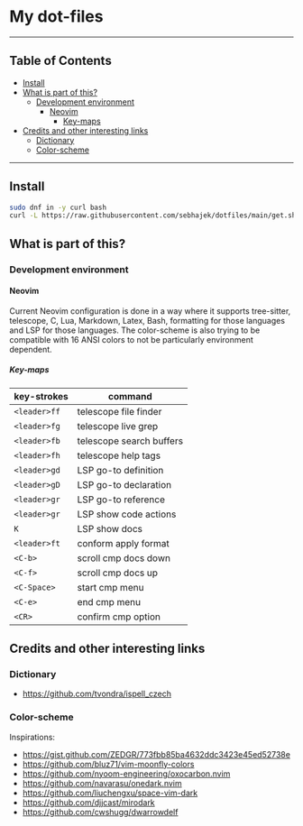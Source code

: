 # My dot-files

______________________________________________________________________

## Table of Contents

<!-- toc -->

- [Install](#install)
- [What is part of this?](#what-is-part-of-this)
  - [Development environment](#development-environment)
    - [Neovim](#neovim)
      - [Key-maps](#key-maps)
- [Credits and other interesting links](#credits-and-other-interesting-links)
  - [Dictionary](#dictionary)
  - [Color-scheme](#color-scheme)

<!-- tocstop -->

______________________________________________________________________

## Install

```bash
sudo dnf in -y curl bash
curl -L https://raw.githubusercontent.com/sebhajek/dotfiles/main/get.sh | bash
```

## What is part of this?

### Development environment

#### Neovim

Current Neovim configuration is done in a way where it supports tree-sitter,
telescope, C, Lua, Markdown, Latex, Bash, formatting for those languages and LSP
for those languages.
The color-scheme is also trying to be compatible with 16 ANSI colors to not be
particularly environment dependent.

##### Key-maps

| key-strokes   | command                   |
|---------------|---------------------------|
| `<leader>ff`  | telescope file finder     |
| `<leader>fg`  | telescope live grep       |
| `<leader>fb`  | telescope search buffers  |
| `<leader>fh`  | telescope help tags       |
| `<leader>gd`  | LSP go-to definition      |
| `<leader>gD`  | LSP go-to declaration     |
| `<leader>gr`  | LSP go-to reference       |
| `<leader>gr`  | LSP show code actions     |
| `K`           | LSP show docs             |
| `<leader>ft`  | conform apply format      |
| `<C-b>`       | scroll cmp docs down      |
| `<C-f>`       | scroll cmp docs up        |
| `<C-Space>`   | start cmp menu            |
| `<C-e>`       | end cmp menu              |
| `<CR>`        | confirm cmp option        |

## Credits and other interesting links

### Dictionary

- https://github.com/tvondra/ispell_czech

### Color-scheme

Inspirations:

- https://gist.github.com/ZEDGR/773fbb85ba4632ddc3423e45ed52738e
- https://github.com/bluz71/vim-moonfly-colors
- https://github.com/nyoom-engineering/oxocarbon.nvim
- https://github.com/navarasu/onedark.nvim
- https://github.com/liuchengxu/space-vim-dark
- https://github.com/djjcast/mirodark
- https://github.com/cwshugg/dwarrowdelf
